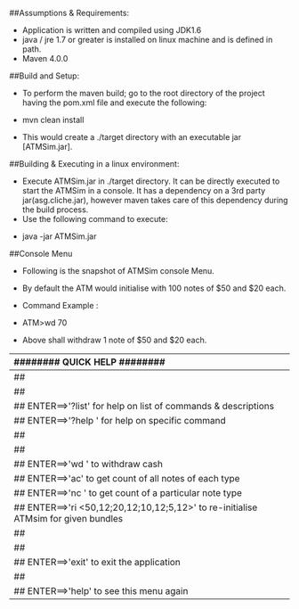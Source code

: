 ##Assumptions & Requirements:
- Application is written and compiled using JDK1.6 
- java / jre 1.7 or greater is installed on linux machine and is defined in path.
- Maven 4.0.0

##Build and Setup: 
- To perform the maven build; go to the root directory of the project having the pom.xml file and execute the following: 
 * mvn clean install
- This would create a ./target directory with an executable jar [ATMSim.jar].

##Building & Executing in a linux environment:
- Execute ATMSim.jar in ./target directory. It can be directly executed to start the ATMSim in a console.
   It has a dependency on a 3rd party jar(asg.cliche.jar), however maven takes care of this dependency during the build process.
- Use the following command to execute: 
 * java -jar ATMSim.jar

##Console Menu

- Following is the snapshot of ATMSim console Menu.
- By default the ATM would initialise with 100 notes of $50 and $20 each. 

- Command Example : 
 - ATM>wd 70 
  - Above shall withdraw 1 note of $50 and $20 each. 

|########   QUICK HELP   ########|
|:-----------|
|##|
|##|
|## ENTER==>'?list' for help on list of commands & descriptions|
|## ENTER==>'?help <cmd>' for help on specific command|
|##|
|##|
|## ENTER==>'wd <amount>' to withdraw cash|
|## ENTER==>'ac' to get count of all notes of each type|
|## ENTER==>'nc <denomination>' to get count of a particular note type|
|## ENTER==>'ri <50,12;20,12;10,12;5,12>' to re-initialise ATMsim for given bundles|
|##|
|##|
|## ENTER==>'exit' to exit the application|
|##|
|## ENTER==>'help' to see this menu again |
